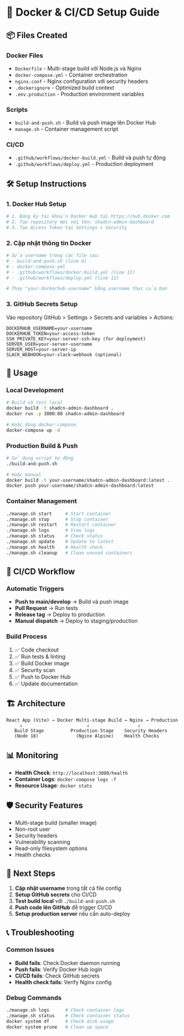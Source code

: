 # 🚀 Docker & CI/CD Setup Guide

## 📦 Files Created

### Docker Files
- `Dockerfile` - Multi-stage build với Node.js và Nginx
- `docker-compose.yml` - Container orchestration
- `nginx.conf` - Nginx configuration với security headers
- `.dockerignore` - Optimized build context
- `.env.production` - Production environment variables

### Scripts
- `build-and-push.sh` - Build và push image lên Docker Hub
- `manage.sh` - Container management script

### CI/CD
- `.github/workflows/docker-build.yml` - Build và push tự động
- `.github/workflows/deploy.yml` - Production deployment

## 🛠️ Setup Instructions

### 1. Docker Hub Setup
```bash
# 1. Đăng ký tài khoản Docker Hub tại https://hub.docker.com
# 2. Tạo repository mới với tên: shadcn-admin-dashboard
# 3. Tạo Access Token tại Settings > Security
```

### 2. Cập nhật thông tin Docker
```bash
# Sửa username trong các file sau:
# - build-and-push.sh (line 6)
# - docker-compose.yml
# - .github/workflows/docker-build.yml (line 11)
# - .github/workflows/deploy.yml (line 11)

# Thay "your-dockerhub-username" bằng username thực của bạn
```

### 3. GitHub Secrets Setup
Vào repository GitHub > Settings > Secrets and variables > Actions:

```
DOCKERHUB_USERNAME=your-username
DOCKERHUB_TOKEN=your-access-token
SSH_PRIVATE_KEY=your-server-ssh-key (for deployment)
SERVER_USER=your-server-username
SERVER_HOST=your-server-ip
SLACK_WEBHOOK=your-slack-webhook (optional)
```

## 🚀 Usage

### Local Development
```bash
# Build và test local
docker build -t shadcn-admin-dashboard .
docker run -p 3000:80 shadcn-admin-dashboard

# Hoặc dùng docker-compose
docker-compose up -d
```

### Production Build & Push
```bash
# Sử dụng script tự động
./build-and-push.sh

# Hoặc manual
docker build -t your-username/shadcn-admin-dashboard:latest .
docker push your-username/shadcn-admin-dashboard:latest
```

### Container Management
```bash
./manage.sh start     # Start container
./manage.sh stop      # Stop container
./manage.sh restart   # Restart container
./manage.sh logs      # View logs
./manage.sh status    # Check status
./manage.sh update    # Update to latest
./manage.sh health    # Health check
./manage.sh cleanup   # Clean unused containers
```

## 🔄 CI/CD Workflow

### Automatic Triggers
- **Push to main/develop** → Build và push image
- **Pull Request** → Run tests
- **Release tag** → Deploy to production
- **Manual dispatch** → Deploy to staging/production

### Build Process
1. ✅ Code checkout
2. ✅ Run tests & linting
3. ✅ Build Docker image
4. ✅ Security scan
5. ✅ Push to Docker Hub
6. ✅ Update documentation

## 🏗️ Architecture

```
React App (Vite) → Docker Multi-stage Build → Nginx → Production
     ↓                        ↓                  ↓
   Build Stage          Production Stage    Security Headers
   (Node 18)              (Nginx Alpine)    Health Checks
```

## 📊 Monitoring

- **Health Check**: `http://localhost:3000/health`
- **Container Logs**: `docker-compose logs -f`
- **Resource Usage**: `docker stats`

## 🛡️ Security Features

- Multi-stage build (smaller image)
- Non-root user
- Security headers
- Vulnerability scanning
- Read-only filesystem options
- Health checks

## 🎯 Next Steps

1. **Cập nhật username** trong tất cả file config
2. **Setup GitHub secrets** cho CI/CD
3. **Test build local** với `./build-and-push.sh`
4. **Push code lên GitHub** để trigger CI/CD
5. **Setup production server** nếu cần auto-deploy

## 📞 Troubleshooting

### Common Issues
- **Build fails**: Check Docker daemon running
- **Push fails**: Verify Docker Hub login
- **CI/CD fails**: Check GitHub secrets
- **Health check fails**: Verify Nginx config

### Debug Commands
```bash
./manage.sh logs      # Check container logs
./manage.sh status    # Check container status
docker system df      # Check disk usage
docker system prune   # Clean up space
```
